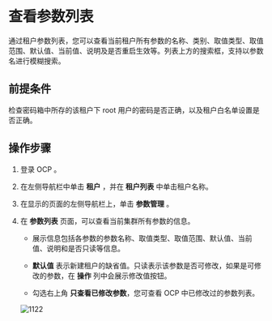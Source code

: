 查看参数列表
===========================

通过租户参数列表，您可以查看当前租户所有参数的名称、类别、取值类型、取值范围、默认值、当前值、说明及是否重启生效等。列表上方的搜索框，支持以参数名进行模糊搜索。

前提条件
-------------------------

检查密码箱中所存的该租户下 root 用户的密码是否正确，以及租户白名单设置是否正确。

操作步骤
-------------------------

1. 登录 OCP 。

2. 在左侧导航栏中单击 **租户** ，并在 **租户列表** 中单击租户名称。

3. 在显示的页面的左侧导航栏上，单击 **参数管理** 。

4. 在 **参数列表** 页面，可以查看当前集群所有参数的信息。

   * 展示信息包括各参数的参数名称、取值类型、取值范围、默认值、当前值、说明和是否只读等信息。

   * **默认值** 表示新建租户的缺省值。只读表示该参数是否可修改，如果是可修改的参数，在 **操作** 列中会展示修改值按钮。

   * 勾选右上角 **只查看已修改参数**，您可查看 OCP 中已修改过的参数列表。

   ![1122](https://obbusiness-private.oss-cn-shanghai.aliyuncs.com/doc/img/ocp/401/%E5%8F%82%E6%95%B0%E5%88%97%E8%A1%A83.png)
